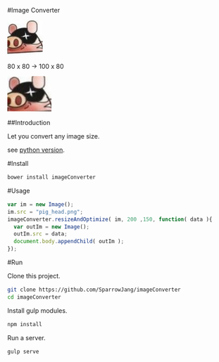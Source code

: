 #Image Converter

![original image](/demo/head.jpeg)

80 x 80 -> 100 x 80

![resize image](/demo/out_head.jpeg)

##Introduction

Let you convert any image size.

see [python version](https://github.com/SparrowJang/image_converter).

#Install

``` bash
bower install imageConverter
```

#Usage

``` js
var im = new Image();
im.src = "pig_head.png";
imageConverter.resizeAndOptimize( im, 200 ,150, function( data ){
  var outIm = new Image();
  outIm.src = data;
  document.body.appendChild( outIm );
});
```

#Run

Clone this project.
``` bash
git clone https://github.com/SparrowJang/imageConverter
cd imageConverter
```

Install gulp modules.
``` bash
npm install
```

Run a server.
``` bash
gulp serve
```


